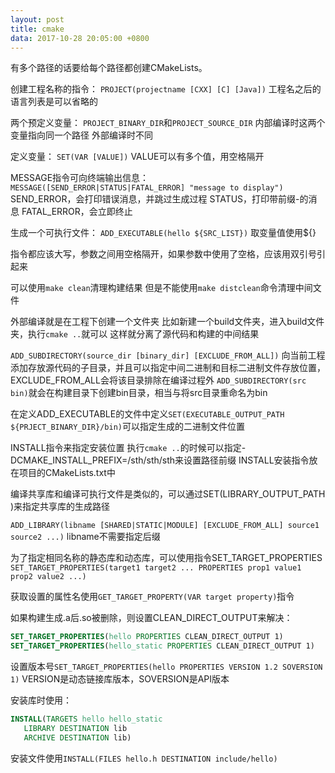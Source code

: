 ```yaml
---
layout: post
title: cmake
data: 2017-10-28 20:05:00 +0800
---
```


有多个路径的话要给每个路径都创建CMakeLists。

创建工程名称的指令：
`PROJECT(projectname [CXX] [C] [Java])`
工程名之后的语言列表是可以省略的

两个预定义变量：
`PROJECT_BINARY_DIR`和`PROJECT_SOURCE_DIR`
内部编译时这两个变量指向同一个路径
外部编译时不同

定义变量：
`SET(VAR [VALUE])`
VALUE可以有多个值，用空格隔开

MESSAGE指令可向终端输出信息：
`MESSAGE([SEND_ERROR|STATUS|FATAL_ERROR] "message to display")`
SEND_ERROR，会打印错误消息，并跳过生成过程
STATUS，打印带前缀-的消息
FATAL_ERROR，会立即终止

生成一个可执行文件：
`ADD_EXECUTABLE(hello ${SRC_LIST})`
取变量值使用${}

指令都应该大写，参数之间用空格隔开，如果参数中使用了空格，应该用双引号引起来

可以使用`make clean`清理构建结果
但是不能使用`make distclean`命令清理中间文件

外部编译就是在工程下创建一个文件夹
比如新建一个build文件夹，进入build文件夹，执行`cmake ..`就可以
这样就分离了源代码和构建的中间结果

`ADD_SUBDIRECTORY(source_dir [binary_dir] [EXCLUDE_FROM_ALL])`
向当前工程添加存放源代码的子目录，并且可以指定中间二进制和目标二进制文件存放位置，EXCLUDE_FROM_ALL会将该目录排除在编译过程外
`ADD_SUBDIRECTORY(src bin)`就会在构建目录下创建bin目录，相当与将src目录重命名为bin

在定义ADD_EXECUTABLE的文件中定义`SET(EXECUTABLE_OUTPUT_PATH ${PRJECT_BINARY_DIR}/bin)`可以指定生成的二进制文件位置

INSTALL指令来指定安装位置
执行`cmake ..`的时候可以指定-DCMAKE_INSTALL_PREFIX=/sth/sth/sth来设置路径前缀
INSTALL安装指令放在项目的CMakeLists.txt中

编译共享库和编译可执行文件是类似的，可以通过SET(LIBRARY_OUTPUT_PATH <PATH>)来指定共享库的生成路径

`ADD_LIBRARY(libname [SHARED|STATIC|MODULE] [EXCLUDE_FROM_ALL] source1 source2 ...)`
libname不需要指定后缀

为了指定相同名称的静态库和动态库，可以使用指令SET_TARGET_PROPERTIES
`SET_TARGET_PROPERTIES(target1 target2 ... PROPERTIES prop1 value1 prop2 value2 ...)`

获取设置的属性名使用`GET_TARGET_PROPERTY(VAR target property)`指令

如果构建生成.a后.so被删除，则设置CLEAN_DIRECT_OUTPUT来解决：
```cmake
SET_TARGET_PROPERTIES(hello PROPERTIES CLEAN_DIRECT_OUTPUT 1)
SET_TARGET_PROPERTIES(hello_static PROPERTIES CLEAN_DIRECT_OUTPUT 1)
```

设置版本号`SET_TARGET_PROPERTIES(hello PROPERTIES VERSION 1.2 SOVERSION 1)`
VERSION是动态链接库版本，SOVERSION是API版本

安装库时使用：
```cmake
INSTALL(TARGETS hello hello_static
   LIBRARY DESTINATION lib
   ARCHIVE DESTINATION lib)
```

安装文件使用`INSTALL(FILES hello.h DESTINATION include/hello)`
